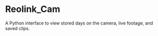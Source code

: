 # Reolink_Cam
A Python interface to view stored days on the camera, live footage, and saved clips. 
